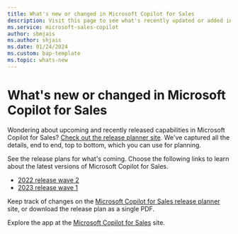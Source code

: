 ```yaml
---
title: What's new or changed in Microsoft Copilot for Sales
description: Visit this page to see what's recently updated or added in Microsoft Copilot for Sales.
ms.service: microsoft-sales-copilot
author: sbmjais
ms.author: shjais
ms.date: 01/24/2024
ms.custom: bap-template 
ms.topic: whats-new 
---
```


# What's new or changed in Microsoft Copilot for Sales

Wondering about upcoming and recently released capabilities in Microsoft Copilot for Sales? [Check out the release planner site](https://releaseplans.microsoft.com/en-US/?app=Microsoft+Copilot+for+Sales). We've captured all the details, end to end, top to bottom, which you can use for planning.  

See the release plans for what's coming. Choose the following links to learn about the latest versions of Microsoft Copilot for Sales.

- [2022 release wave 2](/dynamics365/release-plan/2023wave2/sales/microsoft-sales-copilot/planned-features)
- [2023 release wave 1](/dynamics365/release-plan/2023wave1/sales/viva-sales/planned-features)  

Keep track of changes on the [Microsoft Copilot for Sales release planner](https://releaseplans.microsoft.com/en-US/?app=Microsoft+Copilot+for+Sales) site, or download the release plan as a single PDF.

Explore the app at the [Microsoft Copilot for Sales](https://www.microsoft.com/ai/microsoft-sales-copilot) site.